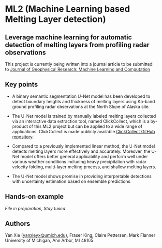 # ML2 (Machine Learning based Melting Layer detection)
Leverage machine learning for automatic detection of melting layers from profiling radar observations  
---
This project is currently being written into a journal article to be submitted to [Journal of Geophysical Research: Machine Learning and Computation](https://agupubs.onlinelibrary.wiley.com/journal/29935210)

## Key points
- A binary semantic segmentation U-Net model has been developed to detect boundary heights and thickness of melting layers using Ka-band ground profiling radar observations at the North Slope of Alaska site.

- The U-Net model is trained by manually labeled melting layers collected via an interactive data extraction tool, named ClickCollect, which is a by-product of this ML2 project but can be applied to a wide range of applications. ClickCollect is made publicly available [ClickCollect GitHub repository](https://github.com/YXIE1010/ClickCollect).

- Compared to a previously implemented linear method, the U-Net model detects melting layers more effectively and accurately. Moreover, the U-Net model offers better general applicability and perform well under various weather conditions including heavy precipitation with radar velocity folding, multi-layer melting process, and shallow melting layers.

- The U-Net model shows promise in providing interpretable detections with uncertainty estimation based on ensemble predictions.

## Hands-on example
*File in preparation, Stay tuned*

## Authors
Yan Xie (yanxieyx@umich.edu), Fraser King, Claire Pettersen, Mark Flanner   
University of Michigan, Ann Arbor, MI 48105




